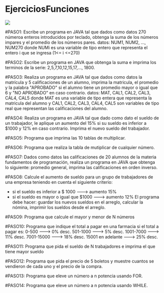 # EjerciciosFunciones

<p align="left">
   <img src="https://img.shields.io/badge/ESTADO-EN%CORRECCION-green">
   </p>

#PASO1: Escribe un programa en JAVA tal que dados como datos 270 númeroa enteros introducidos por teclado, obtenga la suma de los números
impares y el promedio de los números pares.
datos: NUM1, NUM2, ..., NUM270  donde NUMi es una variable de tipo entero que representa el entero i que se ingresa (1<= i <=270)


#PASO2: Escribe un programa en JAVA que obtenga la suma e imprima los terminos de la serie:
2,5,7,10,12,15,17,..., 1800.


#PASO3: Realiza un programa en JAVA tal que dados como datos la matrícula y 5 calificaciones de un alumno, imprima la matricula,
el promedio y la palabra "APROBADO" si el alumno tiene un promedio mayor o igual que 6 y "NO APROBADO" en caso contrario.
datos: MAT, CAL1, CAL2, CAL3, CAL4, CAL5  donde MAT es una variable de tipo entera que representa la matricula del alumno y
CAL1, CAL2, CAL3, CAL4, CAL5 son variables de tipo real que representan las calificaciones del alumno.

#PASO4: Realiza un programa en JAVA tal que dado como dato el sueldo de un trabajador, le aplique un aumento del 15% si su sueldo es
inferior a $1000 y 12% en caso contrario. Imprima el nuevo sueldo del trabajador.

#PASO5: Programa que imprima las 10 tablas de multiplicar.

#PASO6: Programa que realiza la tabla de mutiplicar de cualquier número.

#PASO7: Dados como datos las calificaciones de 20 alumnos de la materia fundamentos de programación, realiza un programa en JAVA 
que obtenga lo siguiente: promedio general, imprima las calificaciones en orden inverso.

#PASO8: Calcule el aumento de sueldo para un grupo de trabajadores de una empresa teniendo en cuenta el siguiente criterio:
- si el sueldo es inferior a $ 1000 ---> aumento 15%
- si el sueldo es mayor o igual que $1000 ---> aumento 12%
El programa debe hacer: guardar los nuevos sueldos en el arreglo, calcular la nómina, imprimir los sueldos desde el arreglo.


#PASO9: Programa que calcule el mayor y menor de N números

#PASO10: Programa que indique el total a pagar en una farmacia si el total a pagar es:
0-500 ---> 0% desc.
501-1000 ---> 5% desc.
1001-7000 ---> 11% desc.
7001-15000 ---> 18% desc.
15001 en adelante ---> 25% desc.


#PASO11: Programa que pida el sueldo de N trabajadores e imprima el que tiene mayor sueldo

#PASO12: Programa que pida el precio de 5 boletos y muestre cuantos se vendieron de cada uno y el precio de la compra.

#PASO13: Programa que eleve un número a n potencia usando FOR.

#PASO14: Programa que eleve un número a n potencia usando WHILE.






















